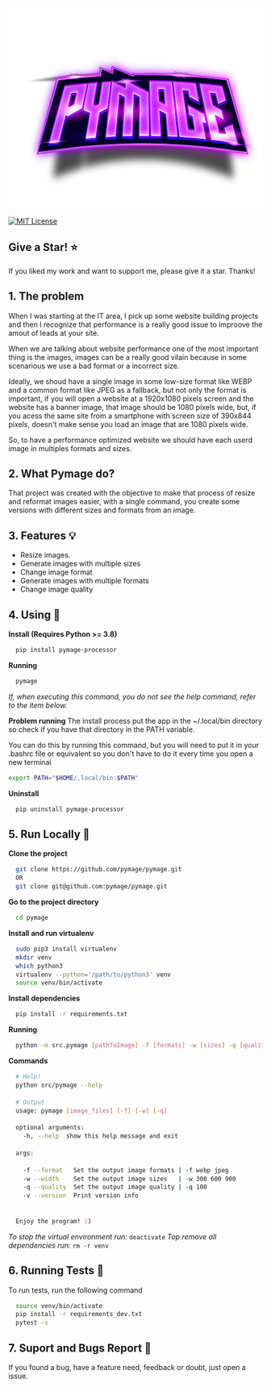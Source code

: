 <p align="center">
  <img src="https://raw.githubusercontent.com/pymage/pymage/main/docs/img/pymage.png" height="400" />
</p>

[![MIT License](https://img.shields.io/badge/License-MIT-green.svg)](https://choosealicense.com/licenses/mit/)

## Give a Star! ⭐
If you liked my work and want to support me, please give it a star. Thanks!

## 1. The problem 
When I was starting at the IT area, I pick up some website building projects and then I recognize that performance is a really good issue to improove the amout of leads at your site.

When we are talking about website performance one of the most important thing is the images, images can be a really good vilain because in some scenarious we use a bad format or a incorrect size.

Ideally, we shoud have a single image in some low-size format like WEBP and a common format like JPEG as a fallback, but not only the format is important, if you will open a website at a 1920x1080 pixels screen and the website has a banner image, that image should be 1080 pixels wide, but, if you acess the same site from a smartphone with screen size of 390x844 pixels, doesn't make sense you load an image that are 1080 pixels wide.

So, to have a performance optimized website we should have each userd image in multiples formats and sizes.

## 2. What Pymage do?
That project was created with the objective to make that process of resize and reformat images easier, with a single command, you create some versions with different sizes and formats from an image. 

## 3. Features 💡
- Resize images.
- Generate images with multiple sizes
- Change image format
- Generate images with multiple formats
- Change image quality

## 4. Using 📕

**Install (Requires Python >= 3.8)**
```bash
  pip install pymage-processor
```

**Running**
```bash
  pymage
```

*If, when executing this command, you do not see the help command, refer to the item below.*

**Problem running**
The install process put the app in the ~/.local/bin directory so check if you have that directory in the PATH variable.

You can do this by running this command, but you will need to put it in your .bashrc file or equivalent so you don't have to do it every time you open a new terminal
```bash
export PATH="$HOME/.local/bin:$PATH"
```

**Uninstall**
```bash
  pip uninstall pymage-processor
```

## 5. Run Locally 🚀

**Clone the project**

```bash
  git clone https://github.com/pymage/pymage.git
  OR
  git clone git@github.com:pymage/pymage.git
```

**Go to the project directory**

```bash
  cd pymage
```

**Install and run virtualenv**
```bash
  sudo pip3 install virtualenv
  mkdir venv
  which python3
  virtualenv --python='/path/to/python3' venv
  source venv/bin/activate
```

**Install dependencies**
```bash
  pip install -r requirements.txt
```

**Running**
```bash
  python -m src.pymage [pathToImage] -f [formats] -w [sizes] -q [quality]
```

**Commands**
```bash
  # Help!
  python src/pymage --help

  # Output
  usage: pymage [image_files] [-f] [-w] [-q]

  optional arguments:
    -h, --help  show this help message and exit

  args:
    
    -f --format   Set the output image formats | -f webp jpeg
    -w --width    Set the output image sizes   | -w 300 600 900
    -q --quality  Set the output image quality | -q 100
    -v --version  Print version info
            

  Enjoy the program! :)
```

*To stop the virtual environment run:* `deactivate`
*Top remove all dependencies run:* `rm -r venv`

## 6. Running Tests 🧪

To run tests, run the following command

```bash
  source venv/bin/activate
  pip install -r requirements_dev.txt
  pytest -s
```

## 7. Suport and Bugs Report 🚨
If you found a bug, have a feature need, feedback or doubt, just open a issue.
